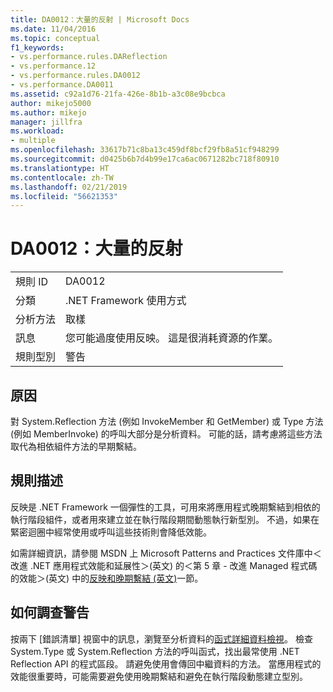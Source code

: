 ```yaml
---
title: DA0012：大量的反射 | Microsoft Docs
ms.date: 11/04/2016
ms.topic: conceptual
f1_keywords:
- vs.performance.rules.DAReflection
- vs.performance.12
- vs.performance.rules.DA0012
- vs.performance.DA0011
ms.assetid: c92a1d76-21fa-426e-8b1b-a3c08e9bcbca
author: mikejo5000
ms.author: mikejo
manager: jillfra
ms.workload:
- multiple
ms.openlocfilehash: 33617b71c8ba13c459df8bcf29fb8a51cf948299
ms.sourcegitcommit: d0425b6b7d4b99e17ca6ac0671282bc718f80910
ms.translationtype: HT
ms.contentlocale: zh-TW
ms.lasthandoff: 02/21/2019
ms.locfileid: "56621353"
---
```

# <a name="da0012-significant-amount-of-reflection"></a>DA0012：大量的反射

|||
|-|-|
|規則 ID|DA0012|
|分類|.NET Framework 使用方式|
|分析方法|取樣|
|訊息|您可能過度使用反映。 這是很消耗資源的作業。|
|規則型別|警告|

## <a name="cause"></a>原因
 對 System.Reflection 方法 (例如 InvokeMember 和 GetMember) 或 Type 方法 (例如 MemberInvoke) 的呼叫大部分是分析資料。 可能的話，請考慮將這些方法取代為相依組件方法的早期繫結。

## <a name="rule-description"></a>規則描述
 反映是 .NET Framework 一個彈性的工具，可用來將應用程式晚期繫結到相依的執行階段組件，或者用來建立並在執行階段期間動態執行新型別。 不過，如果在緊密迴圈中經常使用或呼叫這些技術則會降低效能。

 如需詳細資訊，請參閱 MSDN 上 Microsoft Patterns and Practices 文件庫中＜改進 .NET 應用程式效能和延展性＞(英文) 的＜第 5 章 - 改進 Managed 程式碼的效能＞(英文) 中的[反映和晚期繫結 (英文)](http://go.microsoft.com/fwlink/?LinkId=177826)一節。

## <a name="how-to-investigate-a-warning"></a>如何調查警告
 按兩下 [錯誤清單] 視窗中的訊息，瀏覽至分析資料的[函式詳細資料檢視](../profiling/function-details-view.md)。 檢查 System.Type 或 System.Reflection 方法的呼叫函式，找出最常使用 .NET Reflection API 的程式區段。 請避免使用會傳回中繼資料的方法。 當應用程式的效能很重要時，可能需要避免使用晚期繫結和避免在執行階段動態建立型別。